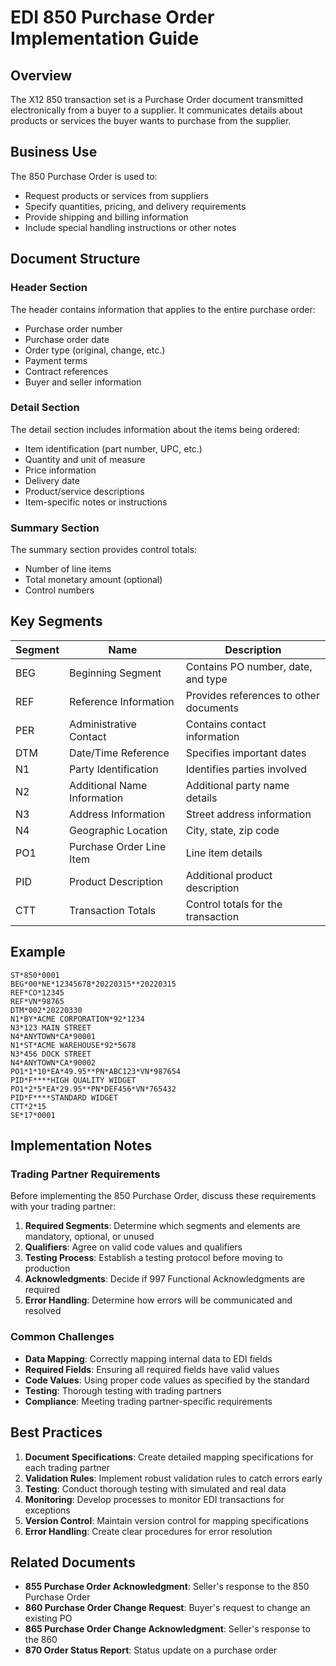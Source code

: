 # EDI 850 Purchase Order Implementation Guide

## Overview

The X12 850 transaction set is a Purchase Order document transmitted electronically from a buyer to a supplier. It communicates details about products or services the buyer wants to purchase from the supplier.

## Business Use

The 850 Purchase Order is used to:

- Request products or services from suppliers
- Specify quantities, pricing, and delivery requirements
- Provide shipping and billing information
- Include special handling instructions or other notes

## Document Structure

### Header Section

The header contains information that applies to the entire purchase order:

- Purchase order number
- Purchase order date
- Order type (original, change, etc.)
- Payment terms
- Contract references
- Buyer and seller information

### Detail Section

The detail section includes information about the items being ordered:

- Item identification (part number, UPC, etc.)
- Quantity and unit of measure
- Price information
- Delivery date
- Product/service descriptions
- Item-specific notes or instructions

### Summary Section

The summary section provides control totals:

- Number of line items
- Total monetary amount (optional)
- Control numbers

## Key Segments

| Segment | Name | Description |
|---------|------|-------------|
| BEG | Beginning Segment | Contains PO number, date, and type |
| REF | Reference Information | Provides references to other documents |
| PER | Administrative Contact | Contains contact information |
| DTM | Date/Time Reference | Specifies important dates |
| N1 | Party Identification | Identifies parties involved |
| N2 | Additional Name Information | Additional party name details |
| N3 | Address Information | Street address information |
| N4 | Geographic Location | City, state, zip code |
| PO1 | Purchase Order Line Item | Line item details |
| PID | Product Description | Additional product description |
| CTT | Transaction Totals | Control totals for the transaction |

## Example

```
ST*850*0001
BEG*00*NE*12345678*20220315**20220315
REF*CO*12345
REF*VN*98765
DTM*002*20220330
N1*BY*ACME CORPORATION*92*1234
N3*123 MAIN STREET
N4*ANYTOWN*CA*90001
N1*ST*ACME WAREHOUSE*92*5678
N3*456 DOCK STREET
N4*ANYTOWN*CA*90002
PO1*1*10*EA*49.95**PN*ABC123*VN*987654
PID*F****HIGH QUALITY WIDGET
PO1*2*5*EA*29.95**PN*DEF456*VN*765432
PID*F****STANDARD WIDGET
CTT*2*15
SE*17*0001
```

## Implementation Notes

### Trading Partner Requirements

Before implementing the 850 Purchase Order, discuss these requirements with your trading partner:

1. **Required Segments**: Determine which segments and elements are mandatory, optional, or unused
2. **Qualifiers**: Agree on valid code values and qualifiers
3. **Testing Process**: Establish a testing protocol before moving to production
4. **Acknowledgments**: Decide if 997 Functional Acknowledgments are required
5. **Error Handling**: Determine how errors will be communicated and resolved

### Common Challenges

- **Data Mapping**: Correctly mapping internal data to EDI fields
- **Required Fields**: Ensuring all required fields have valid values
- **Code Values**: Using proper code values as specified by the standard
- **Testing**: Thorough testing with trading partners
- **Compliance**: Meeting trading partner-specific requirements

## Best Practices

1. **Document Specifications**: Create detailed mapping specifications for each trading partner
2. **Validation Rules**: Implement robust validation rules to catch errors early
3. **Testing**: Conduct thorough testing with simulated and real data
4. **Monitoring**: Develop processes to monitor EDI transactions for exceptions
5. **Version Control**: Maintain version control for mapping specifications
6. **Error Handling**: Create clear procedures for error resolution

## Related Documents

- **855 Purchase Order Acknowledgment**: Seller's response to the 850 Purchase Order
- **860 Purchase Order Change Request**: Buyer's request to change an existing PO
- **865 Purchase Order Change Acknowledgment**: Seller's response to the 860
- **870 Order Status Report**: Status update on a purchase order 